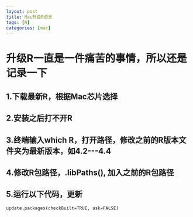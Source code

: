 ```yaml
---
layout: post
title: Mac升级R语言
tags: [R]
categories: [mac]
---
```


# 升级R一直是一件痛苦的事情，所以还是记录一下
## 1.下载最新R，根据Mac芯片选择
## 2.安装之后打不开R
## 3.终端输入which R，打开路径，修改之前的R版本文件夹为最新版本，如4.2---4.4
## 4.修改R包路径，.libPaths(),  加入之前的R包路径
## 5.运行以下代码，更新
```
update.packages(checkBuilt=TRUE, ask=FALSE)
```
